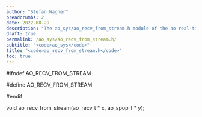 ```yaml
---
author: "Stefan Wagner"
breadcrumbs: 2
date: 2022-08-29
description: "The ao_sys/ao_recv_from_stream.h module of the ao real-time operating system."
draft: true
permalink: /ao_sys/ao_recv_from_stream.h/ 
subtitle: "<code>ao_sys</code>"
title: "<code>ao_recv_from_stream.h</code>"
toc: true
---
```


#ifndef AO_RECV_FROM_STREAM

#define AO_RECV_FROM_STREAM

#endif

void    ao_recv_from_stream(ao_recv_t * x, ao_spop_t * y);

